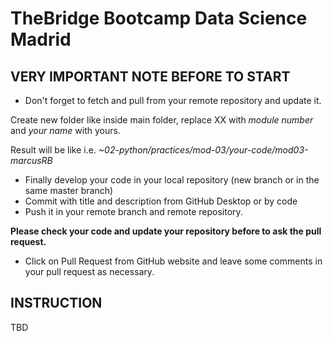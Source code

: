# TheBridge Bootcamp Data Science Madrid 

## VERY IMPORTANT NOTE BEFORE TO START

- Don't forget to fetch and pull from your remote repository and update it.

Create new folder like <modXX-your-name> inside main folder, replace XX with *module number* and *your name* with yours.

Result will be like
i.e. *~02-python/practices/mod-03/your-code/mod03-marcusRB*

- Finally develop your code in your local repository (new branch or in the same master branch)
- Commit with title and description from GitHub Desktop or by code
- Push it in your remote branch and remote repository.

**Please check your code and update your repository before to ask the pull request.**

- Click on Pull Request from GitHub website and leave some comments in your pull request as necessary.

## INSTRUCTION

TBD